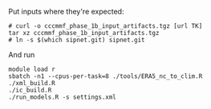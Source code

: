 
Put inputs where they're expected:
```{sh}
# curl -o cccmmf_phase_1b_input_artifacts.tgz [url TK] 
tar xz cccmmf_phase_1b_input_artifacts.tgz
# ln -s $(which sipnet.git) sipnet.git
```

And run
```{sh}
module load r
sbatch -n1 --cpus-per-task=8 ./tools/ERA5_nc_to_clim.R
./xml_build.R
./ic_build.R
./run_models.R -s settings.xml
```
